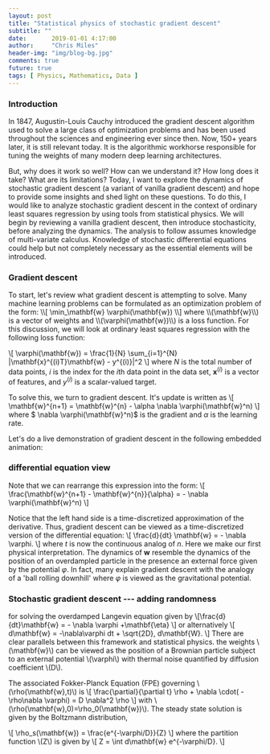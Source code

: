 ```yaml
---
layout: post
title: "Statistical physics of stochastic gradient descent"
subtitle: ""
date:       2019-01-01 4:17:00
author:     "Chris Miles"
header-img: "img/blog-bg.jpg"
comments: true
future: true
tags: [ Physics, Mathematics, Data ]
---
```



<h3> Introduction </h3>

In 1847, Augustin-Louis Cauchy introduced the gradient descent algorithm used to solve a large class of optimization problems and has been used throughout the sciences and engineering ever since then. Now, 150+ years later, it is still relevant today. It is the algorithmic workhorse responsible for tuning the weights of many modern deep learning architectures. 


But, why does it work so well? How can we understand it? How long does it take? What are its limitations? Today, I want to explore the dynamics of stochastic gradient descent (a variant of vanilla gradient descent) and hope to provide some insights and shed light on these questions. To do this, I would like to analyze stochastic gradient descent in the context of ordinary least squares regression by using tools from statistical physics. We will begin by reviewing a vanilla gradient descent, then introduce stochasticity, before analyzing the dynamics.  The analysis to follow assumes knowledge of multi-variate calculus. Knowledge of stochastic differential equations could help but not completely necessary as the essential elements will be introduced.

<h3> Gradient descent </h3>
To start, let's review what gradient descent is attempting to solve. Many machine learning problems can be formulated as an optimization problem of the form:
\\[
	\min_\mathbf{w} \varphi(\mathbf{w})
\\]
where \\(\mathbf{w}\\) is a vector of weights and \\(\varphi(\mathbf{w})\\) is a loss function. For this discussion, we will look at ordinary least squares regression with the following loss function:

\\[
	\varphi(\mathbf{w}) = \frac{1}{N} \sum_{i=1}^{N} \|\mathbf{x}^{(i)T}\mathbf{w} - y^{(i)}\|^2
\\]
where $N$ is the total number of data points, $i$ is the index for the $i$th data point in the data set, $\mathbf{x}^{(i)}$ is a vector of features, and $y^{(i)}$ is a scalar-valued target.

 To solve this, we turn to gradient descent. It's update is written as
\\[
	\mathbf{w}^{n+1} = \mathbf{w}^{n} - \alpha \nabla \varphi(\mathbf{w}^n)
\\] 
where $ \nabla \varphi(\mathbf{w}^n)$ is the gradient and $\alpha$ is the learning rate. 

Let's do a live demonstration of gradient descent in the following embedded animation:

<div id='canvasDiv'>
</div>
<script src = "../js/gd.js">
</script> 



<h3> differential equation view </h3>


Note that we can rearrange this expression into the form: 
\\[
	\frac{\mathbf{w}^{n+1} - \mathbf{w}^{n}}{\alpha} =  - \nabla \varphi(\mathbf{w}^n)
\\] 

Notice that the left hand side is a time-discretized approximation of the derivative. Thus, gradient descent can be viewed as a time-discretized version of the differential equation:
\\[
 	\frac{d}{dt} \mathbf{w} = - \nabla \varphi.
\\]
where $t$ is now the continuous analog of $n$. Here we make our first physical interpretation. The dynamics of $\mathbf{w}$ resemble the dynamics of the position of an overdampled particle in the presence an external force given by the potential $\varphi$. In fact, many explain gradient descent with the analogy of a 'ball rolling downhill' where $\varphi$ is viewed as the gravitational potential.



<h3> Stochastic gradient descent --- adding randomness </h3>



 for solving the overdamped Langevin equation given by
\\[\frac{d}{dt}\mathbf{w} = - \nabla \varphi +\mathbf{\eta} \\]
or alternatively
\\[
d\mathbf{w} = -\nabla\varphi dt +  \sqrt{2D}\, d\mathbf{W}.
\\]
There are clear parallels between this framework and statistical physics. the weights \\(\mathbf{w}\\) can be viewed as the position of a Brownian particle subject to an external potential \\(\varphi\\) with thermal noise quantified by diffusion coefficient \\(D\\).


The associated Fokker-Planck Equation (FPE)  governing \\(\rho(\mathbf{w},t)\\) is
\\[
\frac{\partial}{\partial t} \rho + \nabla \cdot( -\rho\nabla \varphi) = D \nabla^2 \rho 
\\]
with \\(\rho(\mathbf{w},0)=\rho_0(\mathbf{w})\\). The steady state solution is given by the Boltzmann distribution,

\\[
\rho_s(\mathbf{w}) = \frac{e^{-\varphi/D}}{Z}
\\]
where the partition function \\(Z\\) is given by
\\[
Z = \int d\mathbf{w} e^{-\varphi/D}.
\\]


<!-- We start with a trivial machine learning task solely to introduce the statistical physics concepts. Let's consider the loss function
\\[
\varphi(w) = \frac{1}{2}|wx - y|^2 
\\]
where \\((x,y)\\) is a single data point where we would like to fit with the model \\(\hat{y}=wx\\). The optimal solution \\(\bar{w}\\) that minimizes \\(\varphi\\) is simply given by \\(\bar{w}= y/x.\\) Thus, we have already solved this optimization task analytically. However, we proceed with solving this numerically through gradient descent since we are interested in its dynamics and not necessarily the solution. Suppose we wish to solve this by stochastic gradient descent where noise is explicitly added instead of it being introduced by batching. The partition function becomes 
\\[
Z = \int dw \,\, e^{-\frac{1}{2D}|wx - y|^2 }= \int dw \,\, e^{-\frac{x^2}{2D}|w - y/x|^2 } 
\\]
\\[
  =\int dw \,\, e^{-\frac{1}{2\sigma^2}|w - \mu|^2 } = \sqrt{2\pi \sigma^2}=\sqrt{\frac{2\pi D}{x^2}}.
\\]
The probability function becomes a normal distribution
\\[
p(w) = \frac{1}{\sqrt{2\pi \sigma^2}}e^{-\frac{1}{2 \sigma^2}|w - \mu|^2 }
\\]
with mean \\(\mu = y/x\\) and variance \\(\sigma^2 = \frac{D}{x^2}\\). What is the expected loss? We can compute this by 
\\[\langle \varphi \rangle = \int dw \,\, p(w)\varphi(w) = - \frac{d}{d\beta} \ln(Z) = \frac{1}{2}D
\\]
where \\(\beta = \frac{1}{D}\\).

Let's now consider the loss \\(\varphi(w)=\frac{1}{2}|wx-y|^2\\\) and the 1-D Fokker-Planck equation
\\[
\frac{\partial}{\partial t} \rho +\frac{\partial}{\partial w}\left( -\rho \frac{\partial}{\partial w}\varphi \right) = D  \frac{\partial^2}{\partial w^2}\ \rho 
\\]
with \\(\rho(w,0)=\rho_0(w)\\). Plugging in the expression for \\(\varphi\\), we have
\\[
\frac{\partial}{\partial t} \rho +\frac{\partial}{\partial w}\left( -\rho (wx-y)x \right) = D  \frac{\partial^2}{\partial w^2}\ \rho.
\\] -->

